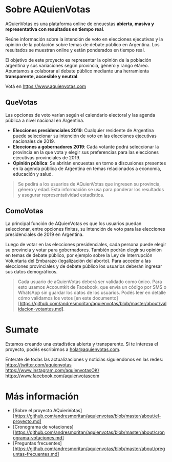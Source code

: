 # Sobre AQuienVotas

AQuienVotas es una plataforma online de encuestas **abierta, masiva y representativa con resultados en tiempo real**. 

Reúne información sobre la intención de voto en elecciones ejecutivas y la opinión de la población sobre temas de debate público en Argentina. Los resultados se muestran online y están ponderados en tiempo real.

El objetivo de este proyecto es representar la opinión de la población argentina y sus variaciones según provincia, género y rango etáreo. Apuntamos a colaborar al debate público mediante una herramienta **transparente, accesible y neutral**.

Votá en https://www.aquienvotas.com

## QueVotas

Las opciones de voto varían según el calendario electoral y las agenda pública a nivel nacional en Argentina.

- **Elecciones presidenciales 2019**: Cualquier residente de Argentina puede seleccionar su intención de voto en las elecciones ejecutivas nacionales de 2019.
- **Elecciones a gobernadores 2019**: Cada votante podrá seleccionar la provincia en la que vota y elegir sus preferencias para las elecciones ejecutivas provinciales de 2019.
- **Opinión pública**: Se abrirán encuestas en torno a discusiones presentes en la agenda pública de Argentina en temas relacionados a economía, educación y salud.

> Se pedirá a los usuarios de AQuienVotas que ingresen su provincia, género y edad. Esta información se usa para ponderar los resultados y asegurar representatividad estadística. 

## ComoVotas

La principal función de AQuienVotas es que los usuarios puedan seleccionar, entre opciones finitas, su intención de voto para las elecciones presidenciales de 2019 en Argentina. 

Luego de votar en las elecciones presidenciales, cada persona puede elegir su provincia y votar para gobernadores. También podrán elegir su opinión en temas de debate público, por ejemplo sobre la Ley de Interrupción Voluntaria del Embarazo (legalización del aborto). Para acceder a las elecciones provinciales y de debate público los usuarios deberán ingresar sus datos demográficos.

> Cada usuario de aQuienVotas deberá ser validado como único. Para esto usamos Accountkit de Facebook, que envía un código por SMS o WhatsApp sin guardar los datos de los usuarios. Podés leer en detalle cómo validamos los votos [en este documento][https://github.com/andresmoritan/aquienvotas/blob/master/about/validacion-votantes.md].

# Sumate

Estamos creando una estadística abierta y transparente. Si te interesa el proyecto, podés escribirnos a hola@aquienvotas.com.

Enterate de todas las actualizaciones y noticias siguiendonos en las redes: 
https://twitter.com/aquienvotas
https://www.instagram.com/aquienvotasOK/
https://www.facebook.com/aquienvotascom

# Más información

- [Sobre el proyecto AQuienVotas][https://github.com/andresmoritan/aquienvotas/blob/master/about/el-proyecto.md]
- [Cronograma de votaciones][https://github.com/andresmoritan/aquienvotas/blob/master/about/cronograma-votaciones.md]
- [Preguntas frecuentes][https://github.com/andresmoritan/aquienvotas/blob/master/about/preguntas-frecuentes.md]
